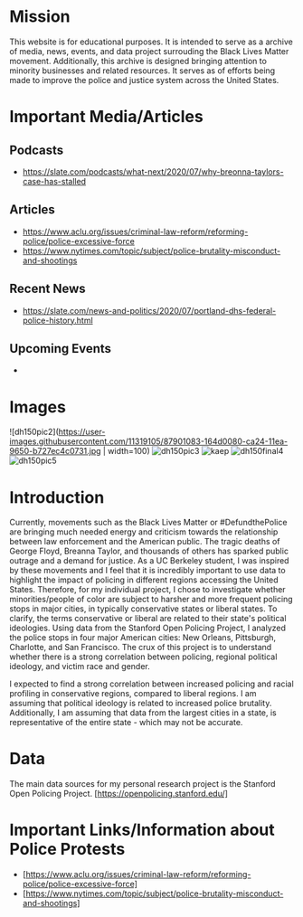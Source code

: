 # Mission

This website is for educational purposes. It is intended to serve as a archive of media, news, events, and data project surrouding the Black Lives Matter movement. Additionally, this archive is designed bringing attention to minority businesses and related resources. It serves as  of efforts being made to improve the police and justice system across the United States. 

# Important Media/Articles

## Podcasts
- https://slate.com/podcasts/what-next/2020/07/why-breonna-taylors-case-has-stalled

## Articles
- https://www.aclu.org/issues/criminal-law-reform/reforming-police/police-excessive-force
- https://www.nytimes.com/topic/subject/police-brutality-misconduct-and-shootings

## Recent News
- https://slate.com/news-and-politics/2020/07/portland-dhs-federal-police-history.html

## Upcoming Events
- 
# Images

![dh150pic2](https://user-images.githubusercontent.com/11319105/87901083-164d0080-ca24-11ea-9650-b727ec4c0731.jpg | width=100)
![dh150pic3](https://user-images.githubusercontent.com/11319105/87901216-7cd21e80-ca24-11ea-8130-ad5318d92d87.jpeg)
![kaep](https://user-images.githubusercontent.com/11319105/87901263-983d2980-ca24-11ea-944f-655a734ffd2c.jpg)
![dh150final4](https://user-images.githubusercontent.com/11319105/87901340-ca4e8b80-ca24-11ea-8726-c9bac0636c81.jpeg)
![dh150pic5](https://user-images.githubusercontent.com/11319105/87901409-f1a55880-ca24-11ea-8c36-a46dae3e3cfc.jpeg)

# Introduction

Currently, movements such as the Black Lives Matter or #DefundthePolice are bringing much needed energy and criticism towards the relationship between law enforcement and the American public. The tragic deaths of George Floyd, Breanna Taylor, and thousands of others has sparked public outrage and a demand for justice. As a UC Berkeley student, I was inspired by these movements and I feel that it is incredibly important to use data to highlight the impact of policing in different regions accessing the United States. Therefore, for my individual project, I chose to investigate whether minorities/people of color are subject to harsher and more frequent policing stops in major cities, in typically conservative states or liberal states. To clarify, the terms conservative or liberal are related to their state's political ideologies. Using data from the Stanford Open Policing Project, I analyzed the police stops in four major American cities: New Orleans, Pittsburgh, Charlotte, and San Francisco. The crux of this project is to understand whether there is a strong correlation between policing, regional political ideology, and victim race and gender.

I expected to find a strong correlation between increased policing and racial profiling in conservative regions, compared to liberal regions. I am assuming that political ideology is related to increased police brutality. Additionally, I am assuming that data from the largest cities in a state, is representative of the entire state - which may not be accurate.


# Data
The main data sources for my personal research project is the Stanford Open Policing Project. 
[https://openpolicing.stanford.edu/]

# Important Links/Information about Police Protests
- [https://www.aclu.org/issues/criminal-law-reform/reforming-police/police-excessive-force]
- [https://www.nytimes.com/topic/subject/police-brutality-misconduct-and-shootings]

